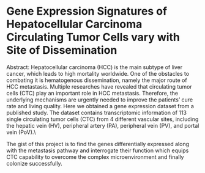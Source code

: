 # Gene Expression Signatures of Hepatocellular Carcinoma Circulating Tumor Cells vary with Site of Dissemination

Abstract: Hepatocellular carcinoma (HCC) is the main subtype of liver cancer, which leads to high mortality worldwide. One of the obstacles to combating it is hematogenous dissemination, namely the major route of HCC metastasis. Multiple researches have revealed that circulating tumor cells (CTC) play an important role in HCC metastasis. Therefore, the underlying mechanisms are urgently needed to improve the patients’ cure rate and living quality. Here we obtained a gene expression dataset from a published study. The dataset contains transcriptomic information of 113 single circulating tumor cells (CTC) from 4 different vascular sites, including the hepatic vein (HV), peripheral artery (PA), peripheral vein (PV), and portal vein (PoV).\

The gist of this project is to find the genes differentially expressed along with the metastasis pathway and interrogate their function which equips CTC capability to overcome the complex microenvironment and finally colonize successfully.
